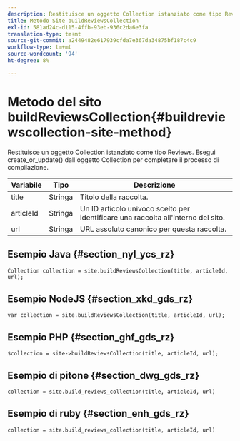 ```yaml
---
description: Restituisce un oggetto Collection istanziato come tipo Reviews. Esegui create_or_update() dall'oggetto Collection per completare il processo di compilazione.
title: Metodo Site buildReviewsCollection
exl-id: 581ad24c-d115-4ffb-93eb-936c2da6e3fa
translation-type: tm+mt
source-git-commit: a2449482e617939cfda7e367da34875bf187c4c9
workflow-type: tm+mt
source-wordcount: '94'
ht-degree: 8%

---
```


# Metodo del sito buildReviewsCollection{#buildreviewscollection-site-method}

Restituisce un oggetto Collection istanziato come tipo Reviews. Esegui create_or_update() dall&#39;oggetto Collection per completare il processo di compilazione.

| Variabile | Tipo | Descrizione |
|--- |--- |--- |
| title | Stringa | Titolo della raccolta. |
| articleId | Stringa | Un ID articolo univoco scelto per identificare una raccolta all&#39;interno del sito. |
| url | Stringa | URL assoluto canonico per questa raccolta. |


## Esempio Java {#section_nyl_ycs_rz}

```
Collection collection = site.buildReviewsCollection(title, articleId, url); 
```

## Esempio NodeJS {#section_xkd_gds_rz}

```
var collection = site.buildReviewsCollection(title, articleId, url); 
```

## Esempio PHP {#section_ghf_gds_rz}

```
$collection = site->buildReviewsCollection(title, articleId, url); 
```

## Esempio di pitone {#section_dwg_gds_rz}

```
collection = site.build_reviews_collection(title, articleId, url) 
```

## Esempio di ruby {#section_enh_gds_rz}

```
collection = site.build_reviews_collection(title, articleId, url) 
```
